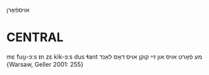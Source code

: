 אויספֿאָרן

CENTRAL
========

mɛ fuu̯-ɔːs ᵻn zɛ kik-ɔːs dus ɬant מע פֿאָרט אויס און זיי קוקן אויס דאָס לאַנד {Warsaw, Geller 2001: 255}
